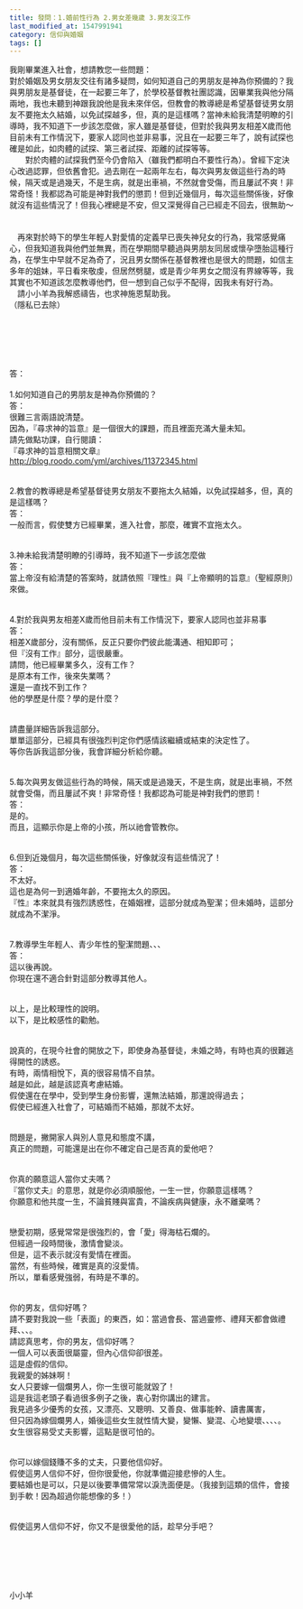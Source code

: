 ```yaml
---
title: 發問：1.婚前性行為 2.男女差幾歲 3.男友沒工作
last_modified_at: 1547991941
category: 信仰與婚姻
tags: []
---
```


我剛畢業進入社會，想請教您一些問題：<br>對於婚姻及男女朋友交往有諸多疑問，如何知道自己的男朋友是神為你預備的？我與男朋友是基督徒，在一起要三年了，於學校基督教社團認識，因畢業我與他分隔兩地，我也未聽到神跟我說他是我未來伴侶，但教會的教導總是希望基督徒男女朋友不要拖太久結婚，以免試探越多，但，真的是這樣嗎？當神未給我清楚明瞭的引導時，我不知道下一步該怎麼做，家人雖是基督徒，但對於我與男友相差X歲而他目前未有工作情況下，要家人認同也並非易事，況且在一起要三年了，說有試探也確是如此，如肉體的試探、第三者試探、距離的試探等等。 <br><!--more-->　　對於肉體的試探我們至今仍會陷入（雖我們都明白不要性行為）。曾經下定決心改過認罪，但依舊會犯。過去剛在一起兩年左右，每次與男友做這些行為的時候，隔天或是過幾天，不是生病，就是出車禍，不然就會受傷，而且屢試不爽！非常奇怪！我都認為可能是神對我們的懲罰！但到近幾個月，每次這些關係後，好像就沒有這些情況了！但我心裡總是不安，但又深覺得自己已經走不回去，很無助～ <br><br>　 <br>　再來對於時下的學生年輕人對愛情的定義早已喪失神兒女的行為，我常感覺痛心，但我知道我與他們並無異，而在學期間早聽過與男朋友同居或懷孕墮胎這種行為，在學生中早就不足為奇了，況且男女關係在基督教裡也是很大的問題，如信主多年的姐妹，平日看來敬虔，但居然劈腿，或是青少年男女之間沒有界線等等，我其實也不知道該怎麼教導他們，但一想到自己似乎不配得，因我未有好行為。 <br>　請小小羊為我解惑禱告，也求神施恩幫助我。<br>（隱私已去除）<br><br><br><br><br><br><br>答：<br> <br>1.如何知道自己的男朋友是神為你預備的？<br>答：<br>很難三言兩語說清楚。<br>因為，『尋求神的旨意』是一個很大的課題，而且裡面充滿大量未知。<br>請先做點功課，自行閱讀：<br>『尋求神的旨意相關文章』<br>http://blog.roodo.com/yml/archives/11372345.html<br><br> <br>2.教會的教導總是希望基督徒男女朋友不要拖太久結婚，以免試探越多，但，真的是這樣嗎？<br>答：<br>一般而言，假使雙方已經畢業，進入社會，那麼，確實不宜拖太久。<br> <br> <br>3.神未給我清楚明瞭的引導時，我不知道下一步該怎麼做<br>答：<br>當上帝沒有給清楚的答案時，就請依照『理性』與『上帝顯明的旨意』（聖經原則）來做。<br> <br> <br>4.對於我與男友相差X歲而他目前未有工作情況下，要家人認同也並非易事<br>答：<br>相差X歲部分，沒有關係，反正只要你們彼此能溝通、相知即可；<br>但『沒有工作』部分，這很嚴重。<br>請問，他已經畢業多久，沒有工作？<br>是原本有工作，後來失業嗎？<br>還是一直找不到工作？<br>他的學歷是什麼？學的是什麼？<br> <br><br>請盡量詳細告訴我這部分。<br>單單這部分，已經具有很強烈判定你們感情該繼續或結束的決定性了。<br>等你告訴我這部分後，我會詳細分析給你聽。<br> <br> <br>5.每次與男友做這些行為的時候，隔天或是過幾天，不是生病，就是出車禍，不然就會受傷，而且屢試不爽！非常奇怪！我都認為可能是神對我們的懲罰！<br>答：<br>是的。<br>而且，這顯示你是上帝的小孩，所以祂會管教你。<br> <br> <br>6.但到近幾個月，每次這些關係後，好像就沒有這些情況了！<br>答：<br>不太好。<br>這也是為何一到適婚年齡，不要拖太久的原因。<br>『性』本來就具有強烈誘惑性，在婚姻裡，這部分就成為聖潔；但未婚時，這部分就成為不潔淨。<br> <br> <br>7.教導學生年輕人、青少年性的聖潔問題、、、<br>答：<br>這以後再說。<br>你現在還不適合針對這部分教導其他人。<br> <br> <br>以上，是比較理性的說明。<br>以下，是比較感性的勸勉。<br> <br><br>說真的，在現今社會的開放之下，即使身為基督徒，未婚之時，有時也真的很難逃得開性的誘惑。<br>有時，兩情相悅下，真的很容易情不自禁。<br>越是如此，越是該認真考慮結婚。<br>假使還在在學中，受到學生身份影響，還無法結婚，那還說得過去；<br>假使已經進入社會了，可結婚而不結婚，那就不太好。<br> <br><br>問題是，撇開家人與別人意見和態度不講，<br>真正的問題，可能還是出在你不確定自己是否真的愛他吧？<br> <br><br>你真的願意這人當你丈夫嗎？<br>『當你丈夫』的意思，就是你必須順服他，一生一世，你願意這樣嗎？<br>你願意和他共度一生，不論貧賤與富貴，不論疾病與健康，永不離棄嗎？<br> <br><br>戀愛初期，感覺常常是很強烈的，會「愛」得海枯石爛的。<br>但經過一段時間後，激情會變淡。<br>但是，這不表示就沒有愛情在裡面。<br>當然，有些時候，確實是真的沒愛情。<br>所以，單看感覺強弱，有時是不準的。<br> <br><br>你的男友，信仰好嗎？<br>請不要對我說一些「表面」的東西，如：當過會長、當過靈修、禮拜天都會做禮拜、、、。<br>請認真思考，你的男友，信仰好嗎？<br>一個人可以表面很屬靈，但內心信仰卻很差。<br>這是虛假的信仰。<br>我親愛的姊妹啊！<br>女人只要嫁一個爛男人，你一生很可能就毀了！<br>這是我這老頭子看過很多例子之後，衷心對你講出的建言。<br>我見過多少優秀的女孩，又漂亮、又聰明、又善良、做事能幹、讀書厲害，<br>但只因為嫁個爛男人，婚後這些女生就性情大變，變懶、變混、心地變壞、、、、。<br>女生很容易受丈夫影響，這點是很可怕的。<br> <br><br>你可以嫁個錢賺不多的丈夫，只要他信仰好。<br>假使這男人信仰不好，但你很愛他，你就準備迎接悲慘的人生。<br>要結婚也是可以，只是以後要準備常常以淚洗面便是。（我接到這類的信件，會接到手軟！因為超過你能想像的多！）<br><br><br>假使這男人信仰不好，你又不是很愛他的話，趁早分手吧？<br> <br><br><br><br><br><br>小小羊<br><br><br><br><br><br><br><br>
